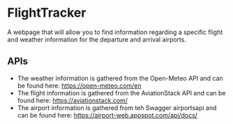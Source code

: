 # FlightTracker
A webpage that will allow you to find information regarding a specific flight and weather information for the departure and arrival airports.


## APIs
- The weather information is gathered from the Open-Meteo API and can be found here: https://open-meteo.com/en
- The flight information is gathered from the AviationStack API and can be found here: https://aviationstack.com/
- The airport information is gathered from teh Swagger airportsapi and can be found here: https://airport-web.appspot.com/api/docs/
